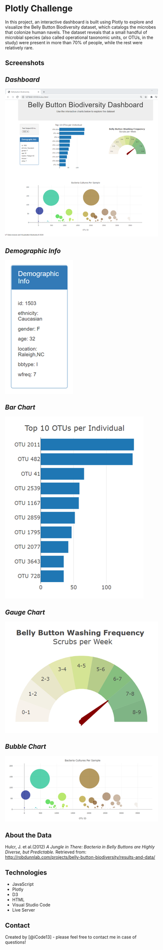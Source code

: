 # **Plotly Challenge**
In this project, an interactive dashboard is built using Plotly to explore and visualize the Belly Button Biodiversity dataset, which catalogs the microbes that colonize human navels. The dataset reveals that a small handful of microbial species (also called operational taxonomic units, or OTUs, in the study) were present in more than 70% of people, while the rest were relatively rare.

## **Screenshots**

## *Dashboard*
![Dashboard](./Images/screenshot_1.png)

## *Demographic Info*
![Demographic Info](./Images/screenshot_2.png)

## *Bar Chart*
![Bar Chart](./Images/screenshot_3.png)

## *Gauge Chart*
![Gauge Chart](./Images/screenshot_4.png)

## *Bubble Chart*
![Bubble Chart](./Images/screenshot_5.png)

## About the Data
Hulcr, J. et al.(2012) *A Jungle in There: Bacteria in Belly Buttons are Highly Diverse, but Predictable.* Retrieved from: http://robdunnlab.com/projects/belly-button-biodiversity/results-and-data/

## Technologies
* JavaScript
* Plotly
* D3
* HTML
* Visual Studio Code
* Live Server

## Contact
Created by [@iCode13] - please feel free to contact me in case of questions!